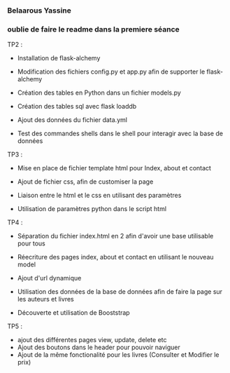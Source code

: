 ### Belaarous Yassine

### oublie de faire le readme dans la premiere séance

TP2 : 

* Installation de flask-alchemy

* Modification des fichiers config.py et app.py afin de supporter le flask-alchemy

* Création des tables en Python dans un fichier models.py

* Création des tables sql avec flask loaddb

* Ajout des données du fichier data.yml 

* Test des commandes shells dans le shell pour interagir avec la base de données

TP3 : 

* Mise en place de fichier template html pour Index, about et contact

* Ajout de fichier css, afin de customiser la page

* Liaison entre le html et le css en utilisant des paramètres

* Utilisation de paramètres python dans le script html

TP4 : 

* Séparation du fichier index.html en 2 afin d'avoir une base utilisable pour tous

* Réecriture des pages index, about et contact en utilisant le nouveau model

* Ajout d'url dynamique

* Utilisation des données de la base de données afin de faire la page sur les auteurs et livres

* Découverte et utilisation de Booststrap

TP5 :

* ajout des différentes pages view, update, delete etc
* Ajout des boutons dans le header pour pouvoir naviguer
* Ajout de la même fonctionalité pour les livres (Consulter et Modifier le prix)
